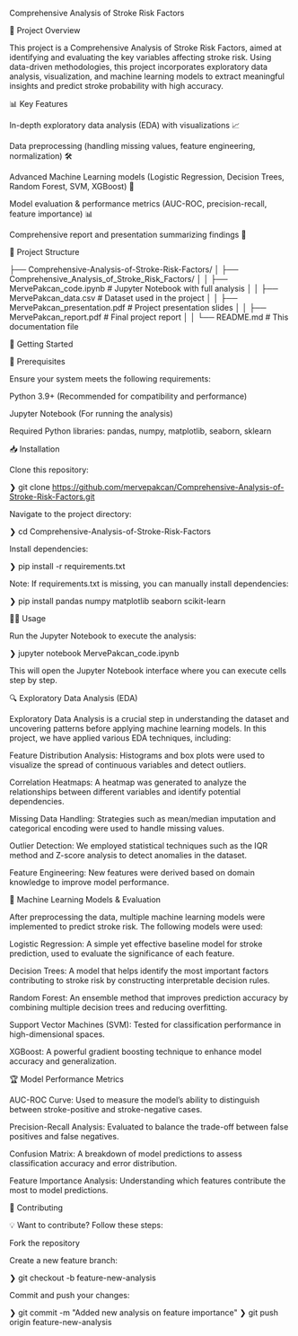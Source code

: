 Comprehensive Analysis of Stroke Risk Factors

📌 Project Overview

This project is a Comprehensive Analysis of Stroke Risk Factors, aimed at identifying and evaluating the key variables affecting stroke risk. Using data-driven methodologies, this project incorporates exploratory data analysis, visualization, and machine learning models to extract meaningful insights and predict stroke probability with high accuracy.

📊 Key Features

In-depth exploratory data analysis (EDA) with visualizations 📈

Data preprocessing (handling missing values, feature engineering, normalization) 🛠

Advanced Machine Learning models (Logistic Regression, Decision Trees, Random Forest, SVM, XGBoost) 🤖

Model evaluation & performance metrics (AUC-ROC, precision-recall, feature importance) 📊

Comprehensive report and presentation summarizing findings 📜

📂 Project Structure

├── Comprehensive-Analysis-of-Stroke-Risk-Factors/
│   ├── Comprehensive_Analysis_of_Stroke_Risk_Factors/
│   │   ├── MervePakcan_code.ipynb      # Jupyter Notebook with full analysis
│   │   ├── MervePakcan_data.csv        # Dataset used in the project
│   │   ├── MervePakcan_presentation.pdf # Project presentation slides
│   │   ├── MervePakcan_report.pdf      # Final project report
│   │   └── README.md                   # This documentation file

🚀 Getting Started

🔧 Prerequisites

Ensure your system meets the following requirements:

Python 3.9+ (Recommended for compatibility and performance)

Jupyter Notebook (For running the analysis)

Required Python libraries: pandas, numpy, matplotlib, seaborn, sklearn

📥 Installation

Clone this repository:

❯ git clone https://github.com/mervepakcan/Comprehensive-Analysis-of-Stroke-Risk-Factors.git

Navigate to the project directory:

❯ cd Comprehensive-Analysis-of-Stroke-Risk-Factors

Install dependencies:

❯ pip install -r requirements.txt

Note: If requirements.txt is missing, you can manually install dependencies:

❯ pip install pandas numpy matplotlib seaborn scikit-learn

🏃‍♀️ Usage

Run the Jupyter Notebook to execute the analysis:

❯ jupyter notebook MervePakcan_code.ipynb

This will open the Jupyter Notebook interface where you can execute cells step by step.

🔍 Exploratory Data Analysis (EDA)

Exploratory Data Analysis is a crucial step in understanding the dataset and uncovering patterns before applying machine learning models. In this project, we have applied various EDA techniques, including:

Feature Distribution Analysis: Histograms and box plots were used to visualize the spread of continuous variables and detect outliers.

Correlation Heatmaps: A heatmap was generated to analyze the relationships between different variables and identify potential dependencies.

Missing Data Handling: Strategies such as mean/median imputation and categorical encoding were used to handle missing values.

Outlier Detection: We employed statistical techniques such as the IQR method and Z-score analysis to detect anomalies in the dataset.

Feature Engineering: New features were derived based on domain knowledge to improve model performance.

🤖 Machine Learning Models & Evaluation

After preprocessing the data, multiple machine learning models were implemented to predict stroke risk. The following models were used:

Logistic Regression: A simple yet effective baseline model for stroke prediction, used to evaluate the significance of each feature.

Decision Trees: A model that helps identify the most important factors contributing to stroke risk by constructing interpretable decision rules.

Random Forest: An ensemble method that improves prediction accuracy by combining multiple decision trees and reducing overfitting.

Support Vector Machines (SVM): Tested for classification performance in high-dimensional spaces.

XGBoost: A powerful gradient boosting technique to enhance model accuracy and generalization.

🏆 Model Performance Metrics

AUC-ROC Curve: Used to measure the model’s ability to distinguish between stroke-positive and stroke-negative cases.

Precision-Recall Analysis: Evaluated to balance the trade-off between false positives and false negatives.

Confusion Matrix: A breakdown of model predictions to assess classification accuracy and error distribution.

Feature Importance Analysis: Understanding which features contribute the most to model predictions.

🤝 Contributing

💡 Want to contribute? Follow these steps:

Fork the repository

Create a new feature branch:

❯ git checkout -b feature-new-analysis

Commit and push your changes:

❯ git commit -m "Added new analysis on feature importance"
❯ git push origin feature-new-analysis
















